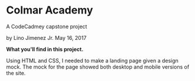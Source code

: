 Colmar Academy
==============

A CodeCadmey capstone project

by Lino Jimenez Jr.
May 16, 2017

**What you'll find in this project.**

Using HTML and CSS,  I needed to make a landing page given a design mock. The mock for the page showed both desktop and mobile versions of the site.
